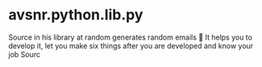 # avsnr.python.lib.py
Source in his library at random generates random emails 🔀 It helps you to develop it, let you make six things after you are developed and know your job Sourc
